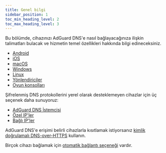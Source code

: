 ```yaml
---
title: Genel bilgi
sidebar_position: 1
toc_min_heading_level: 2
toc_max_heading_level: 3
---
```


Bu bölümde, cihazınızı AdGuard DNS'e nasıl bağlayacağınıza ilişkin talimatları bulacak ve hizmetin temel özellikleri hakkında bilgi edineceksiniz.

- [Android](/private-dns/connect-devices/mobile-and-desktop/android.md)
- [iOS](/private-dns/connect-devices/mobile-and-desktop/ios.md)
- [macOS](/private-dns/connect-devices/mobile-and-desktop/macos.md)
- [Windows](/private-dns/connect-devices/mobile-and-desktop/windows.md)
- [Linux](/private-dns/connect-devices/mobile-and-desktop/linux.md)
- [Yönlendiriciler](/private-dns/connect-devices/routers/routers.md)
- [Oyun konsolları](/private-dns/connect-devices/game-consoles/game-consoles.md)

Şifrelenmiş DNS protokollerini yerel olarak desteklemeyen cihazlar için üç seçenek daha sunuyoruz:

- [AdGuard DNS İstemcisi](/dns-client/overview.md)
- [Özel IP'ler](/private-dns/connect-devices/other-options/dedicated-ip.md)
- [Bağlı IP'ler](/private-dns/connect-devices/other-options/linked-ip.md)

AdGuard DNS'e erişimi belirli cihazlarla kısıtlamak istiyorsanız [kimlik doğrulamalı DNS-over-HTTPS](/private-dns/connect-devices/other-options/doh-authentication.md) kullanın.

Birçok cihazı bağlamak için [otomatik bağlantı seçeneği](/private-dns/connect-devices/other-options/automatic-connection.md) vardır.
